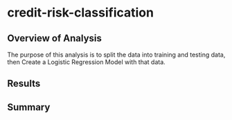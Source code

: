 # credit-risk-classification
## Overview of Analysis
The purpose of this analysis is to split the data into training and testing data, then Create a Logistic Regression Model with that data.

## Results


## Summary
